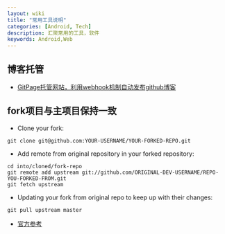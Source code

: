 ```yaml
---
layout: wiki
title: "常用工具说明"
categories: [Android, Tech]
description: 汇聚常用的工具，软件
keywords: Android,Web
---
```


## 博客托管

* [GitPage托管网站，利用webhook机制自动发布github博客](https://app.netlify.com/sites/comsince/settings)

## fork项目与主项目保持一致

* Clone your fork:

```
git clone git@github.com:YOUR-USERNAME/YOUR-FORKED-REPO.git
```

* Add remote from original repository in your forked repository:

```
cd into/cloned/fork-repo
git remote add upstream git://github.com/ORIGINAL-DEV-USERNAME/REPO-YOU-FORKED-FROM.git
git fetch upstream
```

* Updating your fork from original repo to keep up with their changes:

```
git pull upstream master
```

* [官方参考](https://help.github.com/articles/syncing-a-fork/)

